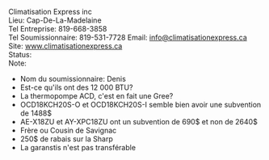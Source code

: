 Climatisation Express inc  
Lieu: Cap-De-La-Madelaine  
Tel Entreprise: 819-668-3858   
Tel Soumissionnaire: 819-531-7728 
Email: info@climatisationexpress.ca  
Site: www.climatisationexpress.ca  
Status:  
Note:  
- Nom du soumissionnaire: Denis  
- Est-ce qu'ils ont des 12 000 BTU?
- La thermopompe ACD, c'est en fait une Gree?
- OCD18KCH20S-O et OCD18KCH20S-I semble bien avoir une subvention de 1488$
- AE-X18ZU et AY-XPC18ZU ont un subvention de 690$ et non de 2640$
- Frère ou Cousin de Savignac
- 250$ de rabais sur la Sharp
- La garanstis n'est pas transférable